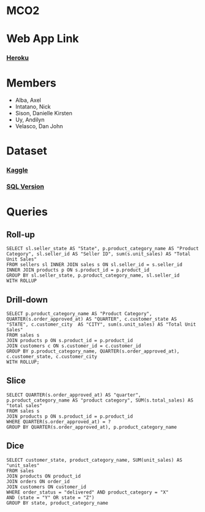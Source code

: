 # MCO2

# Web App Link

### [Heroku](URL_HERE)

# Members

- Alba, Axel
- Intatano, Nick
- Sison, Danielle Kirsten
- Uy, Andilyn
- Velasco, Dan John

# Dataset

### [Kaggle](https://www.kaggle.com/olistbr/brazilian-ecommerce?select=olist_orders_dataset.csv)

### [SQL Version](https://drive.google.com/file/d/1mjm5xCUcmxBu3JhpqU1KciseGw6SuRkf/view?usp=sharing)

# Queries

## Roll-up

```
SELECT sl.seller_state AS "State", p.product_category_name AS "Product Category", sl.seller_id AS "Seller ID", sum(s.unit_sales) AS "Total Unit Sales"
FROM sellers sl INNER JOIN sales s ON sl.seller_id = s.seller_id
INNER JOIN products p ON s.product_id = p.product_id
GROUP BY sl.seller_state, p.product_category_name, sl.seller_id
WITH ROLLUP
```

## Drill-down

```
SELECT p.product_category_name AS "Product Category", QUARTER(s.order_approved_at) AS "QUARTER", c.customer_state AS "STATE", c.customer_city  AS "CITY", sum(s.unit_sales) AS "Total Unit Sales"
FROM sales s
JOIN products p ON s.product_id = p.product_id
JOIN customers c ON s.customer_id = c.customer_id
GROUP BY p.product_category_name, QUARTER(s.order_approved_at), c.customer_state, c.customer_city
WITH ROLLUP;
```

## Slice

```
SELECT QUARTER(s.order_approved_at) AS "quarter", p.product_category_name AS "product category", SUM(s.total_sales) AS "total sales"
FROM sales s
JOIN products p ON s.product_id = p.product_id
WHERE QUARTER(s.order_approved_at) = ?
GROUP BY QUARTER(s.order_approved_at), p.product_category_name
```

## Dice

```
SELECT customer_state, product_category_name, SUM(unit_sales) AS "unit_sales"
FROM sales
JOIN products ON product_id
JOIN orders ON order_id
JOIN customers ON customer_id
WHERE order_status = "delivered" AND product_category = "X"
AND (state = "Y" OR state = "Z")
GROUP BY state, product_category_name
```

